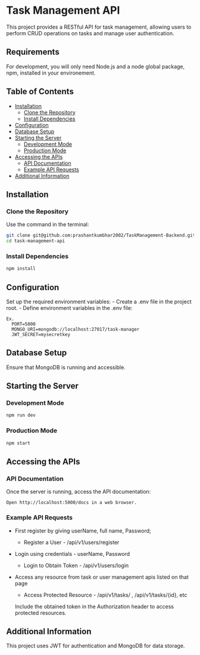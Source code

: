 # Task Management API

This project provides a RESTful API for task management, allowing users to perform CRUD operations on tasks and manage user authentication.

## Requirements
For development, you will only need Node.js and a node global package, npm, installed in your environement.

## Table of Contents

- [Installation](#installation)
  - [Clone the Repository](#clone-the-repository)
  - [Install Dependencies](#install-dependencies)
- [Configuration](#configuration)
- [Database Setup](#database-setup)
- [Starting the Server](#starting-the-server)
  - [Development Mode](#development-mode)
  - [Production Mode](#production-mode)
- [Accessing the APIs](#accessing-the-apis)
  - [API Documentation](#api-documentation)
  - [Example API Requests](#example-api-requests)
- [Additional Information](#additional-information)

## Installation

### Clone the Repository
Use the command in the terminal:
```bash
git clone git@github.com:prashantkumbhar2002/TaskManagement-Backend.git
cd task-management-api
```

### Install Dependencies
```bash
npm install
```

## Configuration
Set up the required environment variables:
    - Create a .env file in the project root.
    - Define environment variables in the .env file:

    Ex. 
      PORT=5000
      MONGO_URI=mongodb://localhost:27017/task-manager
      JWT_SECRET=mysecretkey
    
## Database Setup
Ensure that MongoDB is running and accessible.


## Starting the Server
### Development Mode
```bash
npm run dev
```

### Production Mode
```bash
npm start
```

## Accessing the APIs
### API Documentation
Once the server is running, access the API documentation:

    Open http://localhost:5000/docs in a web browser.

### Example API Requests
- First register by giving userName, full name, Password;

  - Register a User - /api/v1/users/register 


- Login using credentials - userName, Password

  - Login to Obtain Token - /api/v1/users/login


- Access any resource from task or user management apis listed on that page

  - Access Protected Resource - /api/v1/tasks/ , /api/v1/tasks/{id}, etc

  Include the obtained token in the Authorization header to access protected resources.


## Additional Information
This project uses JWT for authentication and MongoDB for data storage.

